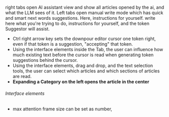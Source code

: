 right tabs open AI assistant view and show all articles opened by the ai, and what the LLM sees of it.
Left tabs open manual write mode which has quick and smart next words suggestions. Here, instructions for yourself. write here what you're trying to do, instructions for yourself, and the token Suggestor will assist. 
- Ctrl right arrow key sets the downpour editor cursor one token right, even if that token is a suggestion, "accepting" that token. 
- Using the interface elements inside the Tab, the user can influence how much existing text before the cursor is read when generating token suggestions behind the cursor.
- Using the interface elements, drag and drop, and the text selection tools, the user can select which articles and which sections of articles are read.
- **Expanding a Category on the left opens the article in the center**
###### Interface elements
- max attention frame size can be set as number,